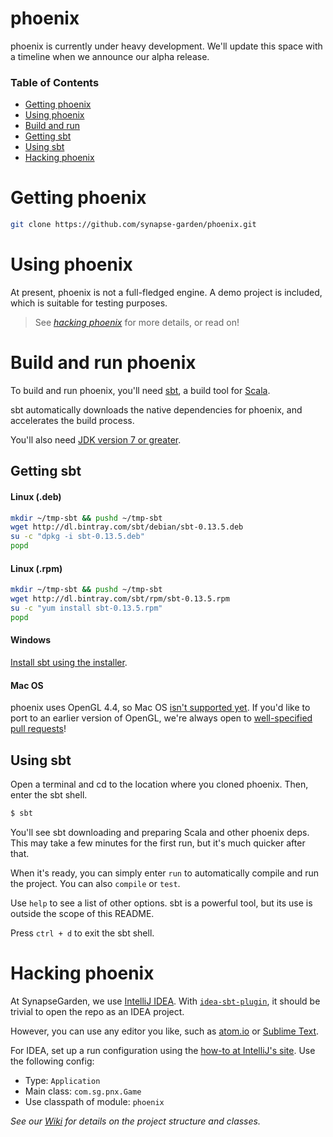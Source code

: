 phoenix
=======

phoenix is currently under heavy development.  We'll update this space with a timeline when we announce our alpha release.

### Table of Contents

- [Getting phoenix](#getting-phoenix)
- [Using phoenix](#using-phoenix)
- [Build and run](#build-and-run-phoenix)
 - [Getting sbt](#getting-sbt)
 - [Using sbt](#using-sbt-to-run-phoenix)
- [Hacking phoenix](#hacking-phoenix)

# Getting phoenix

```bash
git clone https://github.com/synapse-garden/phoenix.git
```

# Using phoenix

At present, phoenix is not a full-fledged engine.  A demo project is included, which is suitable for testing purposes.
 > See [_hacking phoenix_](#hacking-phoenix) for more details, or read on!

# Build and run phoenix

To build and run phoenix, you'll need [sbt](http://www.scala-sbt.org/), a build tool for [Scala](http://www.scala-lang.org/).

sbt automatically downloads the native dependencies for phoenix, and accelerates the build process.

You'll also need [JDK version 7 or greater](http://www.oracle.com/technetwork/java/javase/downloads/jdk8-downloads-2133151.html).

## Getting sbt

#### Linux (.deb)
```bash
mkdir ~/tmp-sbt && pushd ~/tmp-sbt
wget http://dl.bintray.com/sbt/debian/sbt-0.13.5.deb
su -c "dpkg -i sbt-0.13.5.deb"
popd
```

#### Linux (.rpm)
```bash
mkdir ~/tmp-sbt && pushd ~/tmp-sbt
wget http://dl.bintray.com/sbt/rpm/sbt-0.13.5.rpm
su -c "yum install sbt-0.13.5.rpm"
popd
```

#### Windows

[Install sbt using the installer](http://dl.bintray.com/sbt/native-packages/sbt/0.13.5/sbt-0.13.5.msi).

#### Mac OS
phoenix uses OpenGL 4.4, so Mac OS [isn't supported yet](https://developer.apple.com/graphicsimaging/opengl/capabilities/).  If you'd like to port to an earlier version of OpenGL, we're always open to [well-specified pull requests](https://github.com/erlang/otp/wiki/Writing-good-commit-messages)!

## Using sbt

Open a terminal and cd to the location where you cloned phoenix.  Then, enter the sbt shell.

```bash
$ sbt
```

You'll see sbt downloading and preparing Scala and other phoenix deps.  This may take a few minutes for the first run, but it's much quicker after that.

When it's ready, you can simply enter `run` to automatically compile and run the project.  You can also `compile` or `test`.

Use `help` to see a list of other options.  sbt is a powerful tool, but its use is outside the scope of this README.

Press `ctrl + d` to exit the sbt shell.

# Hacking phoenix

At SynapseGarden, we use [IntelliJ IDEA](http://www.jetbrains.com/idea/).  With [`idea-sbt-plugin`](http://stackoverflow.com/a/21214699), it should be trivial to open the repo as an IDEA project.

However, you can use any editor you like, such as [atom.io](https://github.com/atom/atom/blob/master/README.md#building) or [Sublime Text](http://sublimetext.com).

For IDEA, set up a run configuration using the [how-to at IntelliJ's site](http://www.jetbrains.com/idea/webhelp/creating-and-editing-run-debug-configurations.html).  Use the following config:

 - Type: `Application`
 - Main class: `com.sg.pnx.Game`
 - Use classpath of module: `phoenix`

_See our [Wiki](https://github.com/synapse-garden/phoenix/wiki) for details on the project structure and classes._
